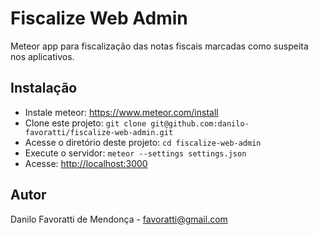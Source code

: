 # Fiscalize Web Admin

Meteor app para fiscalização das notas fiscais marcadas como suspeita nos aplicativos.

## Instalação

* Instale meteor: https://www.meteor.com/install
* Clone este projeto: `git clone git@github.com:danilo-favoratti/fiscalize-web-admin.git`
* Acesse o diretório deste projeto: `cd fiscalize-web-admin`
* Execute o servidor: `meteor --settings settings.json`
* Acesse: [http://localhost:3000](http://localhost:3000)

## Autor

Danilo Favoratti de Mendonça - favoratti@gmail.com